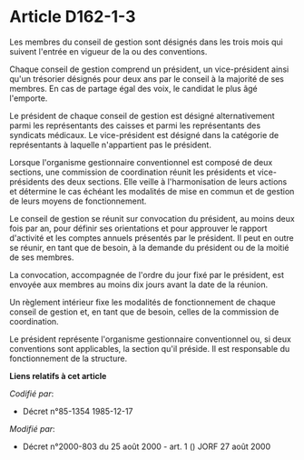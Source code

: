 # Article D162-1-3

Les membres du conseil de gestion sont désignés dans les trois mois qui suivent l'entrée en vigueur de la ou des conventions.

Chaque conseil de gestion comprend un président, un vice-président ainsi qu'un trésorier désignés pour deux ans par le
conseil à la majorité de ses membres. En cas de partage égal des voix, le candidat le plus âgé l'emporte.

Le président de chaque conseil de gestion est désigné alternativement parmi les représentants des caisses et parmi les
représentants des syndicats médicaux. Le vice-président est désigné dans la catégorie de représentants à laquelle
n'appartient pas le président.

Lorsque l'organisme gestionnaire conventionnel est composé de deux sections, une commission de coordination réunit les
présidents et vice-présidents des deux sections. Elle veille à l'harmonisation de leurs actions et détermine le cas échéant
les modalités de mise en commun et de gestion de leurs moyens de fonctionnement.

Le conseil de gestion se réunit sur convocation du président, au moins deux fois par an, pour définir ses orientations et
pour approuver le rapport d'activité et les comptes annuels présentés par le président. Il peut en outre se réunir, en tant
que de besoin, à la demande du président ou de la moitié de ses membres.

La convocation, accompagnée de l'ordre du jour fixé par le président, est envoyée aux membres au moins dix jours avant la
date de la réunion.

Un règlement intérieur fixe les modalités de fonctionnement de chaque conseil de gestion et, en tant que de besoin, celles de
la commission de coordination.

Le président représente l'organisme gestionnaire conventionnel ou, si deux conventions sont applicables, la section qu'il
préside. Il est responsable du fonctionnement de la structure.

**Liens relatifs à cet article**

_Codifié par_:

  - Décret n°85-1354 1985-12-17

_Modifié par_:

  - Décret n°2000-803 du 25 août 2000 - art. 1 () JORF 27 août 2000
